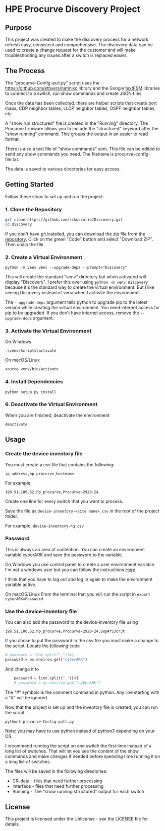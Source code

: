 # HPE Procurve Discovery Project<!-- omit from toc -->

## Purpose

This project was created to make the discovery process for a network refresh easy, consistent and comprehensive. The discovery data can be used to create a change request for the customer and will make troubleshooting any issues after a switch is replaced easier.

## The Process

The "procurve-Config-pull.py" script uses the <https://github.com/ktbyers/netmiko> library and the Google [textFSM](https://github.com/networktocode/ntc-templates/tree/master) libraries to connect to a switch, run show commands and create JSON files.

Once the data has been collected, there are helper scripts that create port maps, CDP neighbor tables, LLDP neighbor tables, OSPF neighbor tables, etc.

A "show run structured" file is created in the "Running" directory. The Procurve firmware allows you to include the "structured" keyword after the "show running" command. This groups the output in an easier to read format.

There is also a text file of "show commands" sent. This file can be edited to send any show commands you need. The filename is procurve-config-file.txt.

The data is saved to various directories for easy access.

## Getting Started

Follow these steps to set up and run the project:

### 1. Clone the Repository

```bash
git clone https://github.com/rikosintie/Discovery.git
cd Discovery
```

If you don't have git installed, you can download the zip file from the [repository](https://github.com/rikosintie/Discovery). Click on the green "Code" button and select "Download ZIP". Then unzip the file.

### 2. Create a Virtual Environment

`python -m venv venv --upgrade-deps --prompt="Discovery"`

This will create the standard "venv" directory but when activated will display "Discovery". I prefer this over using `python -m venv Discovery` because it's the standard way to create the virtual environment. But I like seeing Discovery instead of venv when I activate the environment.

The `--upgrade-deps` argument tells python to upgrade pip to the latest version while creating the virtual environment. You need internet access for pip to be upgraded. If you don't have internet access, remove the `--upgrade-deps` argument.

### 3. Activate the Virtual Environment

On Windows

`.\venv\Scripts\activate`

On macOS/Linux

`source venv/bin/activate`

### 4. Install Dependencies

`python setup.py install`

### 6. Deactivate the Virtual Environment

When you are finished, deactivate the environment

`deactivate`

## Usage

### Create the device inventory file

You must create a csv file that contains the following:

`ip_address,hp_procurve,hostname`

For example,

`198.51.100.52,hp_procurve,Procurve-2920-24`

Create one line for every switch that you want to process.

Save the file as `device-inventory-<site name>.csv` in the root of the project folder.

For example,
`device-inventory-hq.csv`

### Password

This is always an area of contention. You can create an environment variable cyberARK and save the password to the variable.

On Windows you use control panel to create a user environment variable. I'm not a windows user but you can follow the instructions [Here](https://www.tenforums.com/tutorials/121664-set-new-user-system-environment-variables-windows.html)

I think that you have to log out and log in again to make the environment variable active.

On macOS/Linux
From the terminal that you will run the script in `export cyberARK=Password`

### Use the device-inventory file

You can also add the password to the device-inventory file using

`198.51.100.52,hp_procurve,Procurve-2920-24,Sup#rS3cr3t`

If you chose to put the password in the csv file you must make a change to the script. Locate the following code

```bash
# password = line.split(",")[4]
password = os.environ.get("cyberARK")
```

And change it to

```python
    password = line.split(",")[4]
    # password = os.environ.get("cyberARK")
```

The "#" symbols is the comment command in python. Any line starting with a "#" will be ignored.

Now that the project is set up and the inventory file is created, you can run the script.

`python3 procurve-Config-pull.py`

Note: you may have to use python instead of python3 depending on your OS.

I recommend running the script on one switch the first time instead of a long list of switches. That will let you see the content of the show commands and make changes if needed before spending time running it on a long list of switches.

The files will be saved in the following directories:

- CR-data - files that need further processing
- Interface - files that need further processing
- Running - The "show running structured" output for each switch

## License

This project is licensed under the Unlicense - see the LICENSE file for details.
